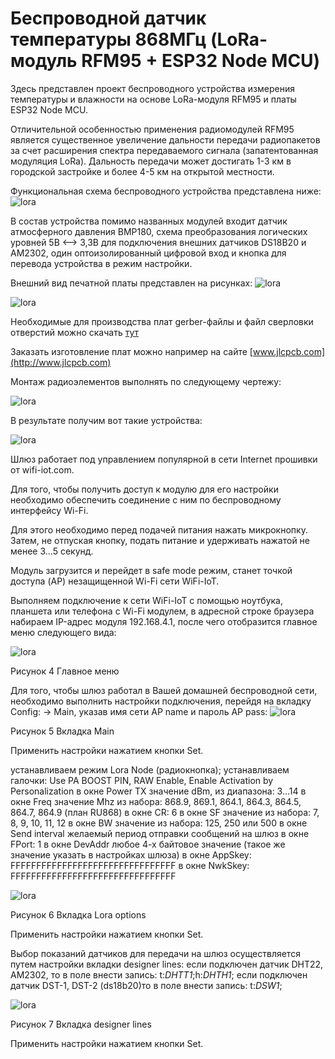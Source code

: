 Беспроводной датчик температуры 868МГц (LoRa-модуль RFM95 + ESP32 Node MCU)
=============================================================
Здесь представлен проект беспроводного устройства измерения температуры и влажности на основе LoRa-модуля RFM95 и платы ESP32 Node MCU.

Отличительной особенностью применения радиомодулей RFM95 является существенное увеличение дальности передачи радиопакетов за счет расширения спектра передаваемого сигнала (запатентованная модуляция LoRa). Дальность передачи может достигать 1-3 км в городской застройке и более 4-5 км на открытой местности.

Функциональная схема беспроводного устройства представлена ниже:
![lora](func.jpg "lora")

В состав устройства помимо названных модулей входит датчик атмосферного давления BMP180, схема преобразования логических уровней 5В <--> 3,3В для подключения внешних датчиков DS18B20 и AM2302, один оптоизолированный цифровой вход и кнопка для перевода устройства в режим настройки. 

Внешний вид печатной платы представлен на рисунках:
![lora](top.jpg "lora")


![lora](bot.jpg "lora")

Необходимые для производства плат gerber-файлы и файл сверловки отверстий можно скачать [тут](https://github.com/maksms/wifi-iot-cda/blob/master/rapid/lora/ESP32_RFM95V2.rar) 

Заказать изготовление плат можно например на сайте [www.jlcpcb.com](http://www.jlcpcb.com)

Монтаж радиоэлементов выполнять по следующему чертежу:

![lora](sborka.jpg "lora")

В результате получим вот такие устройства:

![lora](pict.jpg "lora")

Шлюз работает под управлением популярной в сети Internet прошивки от wifi-iot.com.

Для того, чтобы получить доступ к модулю для его настройки необходимо обеспечить соединение с ним по беспроводному интерфейсу Wi-Fi.

Для этого необходимо перед подачей питания нажать микрокнопку. 
Затем, не отпуская кнопку, подать питание и удерживать нажатой  не менее 3…5 секунд.

Модуль загрузится и перейдет в safe mode режим, станет точкой доступа (AP) незащищенной Wi-Fi сети WiFi-IoT.

Выполняем подключение к сети WiFi-IoT с помощью ноутбука, планшета или телефона с Wi-Fi модулем, в адресной строке браузера набираем IP-адрес модуля 192.168.4.1, после чего отобразится главное меню следующего вида:

![lora](lora1.jpg "lora")

Рисунок 4 Главное меню

Для того, чтобы шлюз работал в Вашей домашней беспроводной сети, необходимо выполнить настройки подключения, перейдя на вкладку Config: -> Main, указав имя сети AP name и пароль AP pass:
![lora](lora2.jpg "lora")

Рисунок 5 Вкладка Main

Применить настройки нажатием кнопки Set.

устанавливаем режим Lora Node (радиокнопка);
устанавливаем галочки: Use PA BOOST PIN, RAW Enable, Enable Activation by Personalization
в окне Power TX значение dBm, из диапазона: 3…14
в окне Freq значение Mhz из набора: 868.9, 869.1, 864.1, 864.3, 864.5, 864.7, 864.9 (план RU868)
в окне CR: 6
в окне SF значение из набора: 7, 8, 9, 10, 11, 12
в окне BW значение из набора: 125, 250 или 500
в окне Send interval желаемый период отправки сообщений на шлюз
в окне FPort: 1
в окне DevAddr любое 4-х байтовое значение (такое же значение указать в настройках шлюза)
в окне AppSkey: FFFFFFFFFFFFFFFFFFFFFFFFFFFFFFFF
в окне NwkSkey: FFFFFFFFFFFFFFFFFFFFFFFFFFFFFFFF

![lora](lora3.jpg "lora")

Рисунок 6 Вкладка Lora options

Применить настройки нажатием кнопки Set.

Выбор показаний датчиков для передачи на шлюз осуществляется путем настройки вкладки designer lines:
если подключен датчик DHT22, AM2302, то в поле внести запись: t:_DHTT1_;h:_DHTH1_;
если подключен датчик DST-1, DST-2 (ds18b20)то в поле внести запись: t:_DSW1_;

![lora](lora4.jpg "lora")

Рисунок 7 Вкладка designer lines

Применить настройки нажатием кнопки Set.

